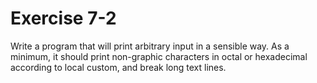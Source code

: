# Exercise 7-2

Write a program that will print arbitrary input in a sensible way. As a minimum, it should
print non-graphic characters in octal or hexadecimal according to local custom, and break
long text lines.

